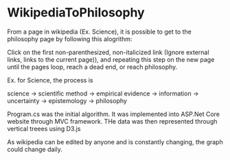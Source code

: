 # WikipediaToPhilosophy

From a page in wikipedia (Ex. Science), it is possible to get to the philosophy page by following this alogrithm:

Click on the first non-parenthesized, non-italicized link (Ignore external links, links to the current page)), and repeating this step on the new page until the pages loop, reach a dead end, or reach philosophy.

Ex. for Science, the process is 

science -> scientific method -> empirical evidence -> information -> uncertainty -> epistemology -> philosophy

Program.cs was the initial algorithm. It was implemented into ASP.Net Core website through MVC framework. THe data was then represented through vertical treees using D3.js

As wikipedia can be edited by anyone and is constantly changing, the graph could change daily.
